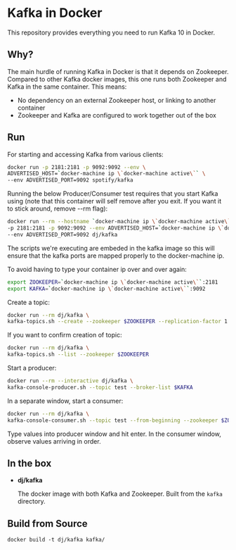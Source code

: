 Kafka in Docker
===

This repository provides everything you need to run Kafka 10 in Docker.


Why?
---
The main hurdle of running Kafka in Docker is that it depends on Zookeeper.
Compared to other Kafka docker images, this one runs both Zookeeper and Kafka
in the same container. This means:

* No dependency on an external Zookeeper host, or linking to another container
* Zookeeper and Kafka are configured to work together out of the box

Run
---
For starting and accessing Kafka from various clients:

```bash
docker run -p 2181:2181 -p 9092:9092 --env \
ADVERTISED_HOST=`docker-machine ip \`docker-machine active\`` \
--env ADVERTISED_PORT=9092 spotify/kafka
```

Running the below Producer/Consumer test requires that you start Kafka using (note that this container will self remove after you exit.  If you want it to stick around, remove --rm flag):

```bash
docker run --rm --hostname `docker-machine ip \`docker-machine active\`` \
-p 2181:2181 -p 9092:9092 --env ADVERTISED_HOST=`docker-machine ip \`docker-machine active\`` \
--env ADVERTISED_PORT=9092 dj/kafka
```

The scripts we're executing are embeded in the kafka image so this will ensure that the kafka ports are mapped properly to the docker-machine ip.  

To avoid having to type your container ip over and over again:

```bash
export ZOOKEEPER=`docker-machine ip \`docker-machine active\``:2181
export KAFKA=`docker-machine ip \`docker-machine active\``:9092
```

Create a topic:

```bash
docker run --rm dj/kafka \
kafka-topics.sh --create --zookeeper $ZOOKEEPER --replication-factor 1 --partitions 1 --topic test
```
If you want to confirm creation of topic:

```bash
docker run --rm dj/kafka \
kafka-topics.sh --list --zookeeper $ZOOKEEPER
```

Start a producer:

```bash
docker run --rm --interactive dj/kafka \
kafka-console-producer.sh --topic test --broker-list $KAFKA
```

In a separate window, start a consumer:

```bash
docker run --rm dj/kafka \
kafka-console-consumer.sh --topic test --from-beginning --zookeeper $ZOOKEEPER
```

Type values into producer window and hit enter.  In the consumer window, observe values arriving in order.

In the box
---
* **dj/kafka**

  The docker image with both Kafka and Zookeeper. Built from the `kafka`
  directory.


Build from Source
---

    docker build -t dj/kafka kafka/


